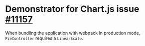 # Demonstrator for Chart.js issue [#11157](https://github.com/chartjs/Chart.js/issues/11157)

When bundling the application with webpack in production mode, `PieController` requires a `LinearScale`.
